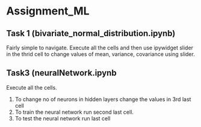 # Assignment_ML
## Task 1 (bivariate_normal_distribution.ipynb)
Fairly simple to navigate. Execute all the cells and then use ipywidget slider in the thrid cell to change values of mean, variance, covariance using slider.


## Task3  (neuralNetwork.ipynb

Execute all the cells.
  1. To change no of neurons in hidden layers change the values in 3rd last cell
  2. To train the neural network run second last cell.
  3. To test the neural network run last cell 
